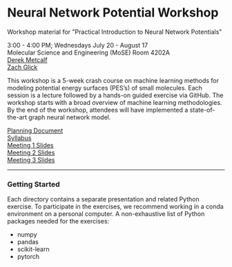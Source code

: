 # Neural Network Potential Workshop
Workshop material for "Practical Introduction to Neural Network Potentials"

3:00 - 4:00 PM; Wednesdays July 20 - August 17  
Molecular Science and Engineering (MoSE) Room 4202A  
[Derek Metcalf](mailto:dmetcalf8@gatech.edu)  
[Zach Glick](mailto:zlg@gatech.edu)  


This workshop is a 5-week crash course on machine learning methods for modeling potential energy surfaces (PES’s) of small molecules. Each session is a lecture followed by a hands-on guided exercise via GitHub. The workshop starts with a broad overview of machine learning methodologies. By the end of the workshop, attendees will have implemented a state-of-the-art graph neural network model.


[Planning Document](https://docs.google.com/document/d/1g_jCtJIjDGk9Xt4DlSNOmnnLspdjKYA4RkNq4t2H4H0)  
[Syllabus](https://docs.google.com/document/d/1zAmBYdfsSSUiAL2vYRpEVnwrf4jPIdLhT05XoTv5La4)  
[Meeting 1 Slides](https://docs.google.com/presentation/d/1gIefW0h07NFAQIoZ40YRfCEcNRzDHdWUTBWtLZ969ZY)  
[Meeting 2 Slides](https://github.com/zachglick/neural-network-potential-workshop/blob/main/meeting_2/slides.pdf)  
[Meeting 3 Slides](https://github.com/zachglick/neural-network-potential-workshop/blob/main/meeting_3/slides.pdf)  

---

### Getting Started

Each directory contains a separate presentation and related Python exercise. To participate in the exercises, we recommend working in a conda environment on a personal computer. A non-exhaustive list of Python packages needed for the exercises:

- numpy
- pandas
- scikit-learn
- pytorch


